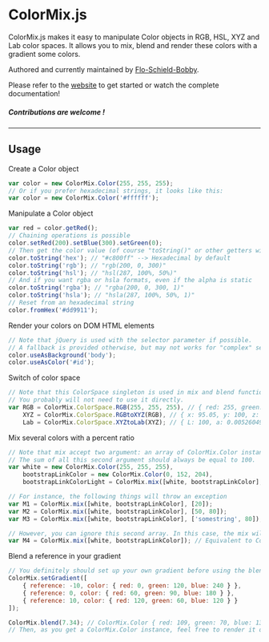 # ColorMix.js

ColorMix.js makes it easy to manipulate Color objects in RGB, HSL, XYZ and Lab color spaces.
It allows you to mix, blend and render these colors with a gradient some colors.

Authored and currently maintained by [Flo-Schield-Bobby](http://florentschildknecht.com/).

Please refer to the [website](http://colormix.florentschildknecht.com/) to get started or watch the complete documentation!

##### Contributions are welcome !

-----

## Usage

Create a Color object

```js
var color = new ColorMix.Color(255, 255, 255);
// Or if you prefer hexadecimal strings, it looks like this:
var color = new ColorMix.Color('#ffffff');
```

Manipulate a Color object

```js
var red = color.getRed();
// Chaining operations is possible
color.setRed(200).setBlue(300).setGreen(0);
// Then get the color value (of course "toString()" or other getters will break the chaining...)
color.toString('hex'); // "#c800ff" --> Hexadecimal by default
color.toString('rgb'); // "rgb(200, 0, 300)"
color.toString('hsl'); // "hsl(287, 100%, 50%)"
// And if you want rgba or hsla formats, even if the alpha is static
color.toString('rgba'); // "rgba(200, 0, 300, 1)"
color.toString('hsla'); // "hsla(287, 100%, 50%, 1)"
// Reset from an hexadecimal string
color.fromHex('#dd9911');
```

Render your colors on DOM HTML elements

```js
// Note that jQuery is used with the selector parameter if possible.
// A fallback is provided otherwise, but may not works for "complex" selectors as tag#id
color.useAsBackground('body');
color.useAsColor('#id');
```

Switch of color space

```js
// Note that this ColorSpace singleton is used in mix and blend functions.
// You probably will not need to use it directly.
var RGB = ColorMix.ColorSpace.RGB(255, 255, 255), // { red: 255, green: 255, blue: 255 }
	XYZ = ColorMix.ColorSpace.RGBtoXYZ(RGB), // { x: 95.05, y: 100, z: 108.89999999999999 }
	Lab = ColorMix.ColorSpace.XYZtoLab(XYZ); // { L: 100, a: 0.00526049995830391, b: -0.010408184525267927 }
```

Mix several colors with a percent ratio

```js
// Note that mix accept two argument: an array of ColorMix.Color instances and an array of ratio (the percent for each color)
// The sum of all this second argument should always be equal to 100.
var white = new ColorMix.Color(255, 255, 255),
	bootstrapLinkColor = new ColorMix.Color(0, 152, 204),
	bootstrapLinkColorLight = ColorMix.mix([white, bootstrapLinkColor], [30, 70]); // A lighted, "creamy" version of bootstapLinkColor !

// For instance, the following things will throw an exception
var M1 = ColorMix.mix([white, bootstrapLinkColor], [20]);
var M2 = ColorMix.mix([white, bootstrapLinkColor], [50, 80]);
var M3 = ColorMix.mix([white, bootstrapLinkColor], ['somestring', 80]);

// However, you can ignore this second array. In this case, the mix will returns the average of your colors in the L*a*b color space.
var M4 = ColorMix.mix([white, bootstrapLinkColor]); // Equivalent to ColorMix.mix([white, bootstrapLinkColor], [50, 50]);
```

Blend a reference in your gradient

```js
// You definitely should set up your own gradient before using the blend feature!
ColorMix.setGradient([
	{ reference: -10, color: { red: 0, green: 120, blue: 240 } },
	{ reference: 0, color: { red: 60, green: 90, blue: 180 } },
	{ reference: 10, color: { red: 120, green: 60, blue: 120 } }
]);

ColorMix.blend(7.34); // ColorMix.Color { red: 109, green: 70, blue: 138 }
// Then, as you get a ColorMix.Color instance, feel free to render it on a DOM element, for instance!
```